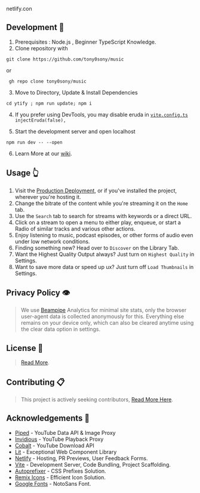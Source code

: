 netlify.con
## Development 🔧
1. Prerequisites : Node.js , Beginner TypeScript Knowledge. 
2. Clone repository with
```
git clone https://github.com/tony0sony/music
```
or
```
 gh repo clone tony0sony/music
```
3. Move to Directory, Update & Install Dependencies
```
cd ytify ; npm run update; npm i
```
4. If you prefer using DevTools, you may disable eruda in [`vite.config.ts`](https://github.com/tony0sony/music/blob/main/vite.config.ts)
`injectEruda(false),`

5. Start the development server and open localhost 
```
npm run dev -- --open
```
6. Learn More at our [wiki](https://github.com/tony0sony/music/wiki).
 
## Usage 👆
1. Visit the [Production Deployment](https://ytify.netlify.app/), or if you've installed the project, wherever you're hosting it.
2. Change the bitrate of the content while you're streaming it on the `Home` tab.
3. Use the `Search` tab to search for streams with keywords or a direct URL.
4. Click on a stream to open a menu to either play, enqueue, or start a Radio of similar tracks and various other actions.
5. Enjoy listening to music, podcast episodes, or other forms of audio even under low network conditions.
6. Finding something new? Head over to `Discover` on the Library Tab.
7. Want the Highest Quality Output always? Just turn on `Highest Quality` in Settings.
8. Want to save more data or speed up ux? Just turn off `Load Thumbnails` in Settings.

## Privacy Policy 👁️
> We use [Beampipe](https://beampipe.io) Analytics for minimal site stats, only the browser user-agent data is collected anonymously for this. Everything else remains on your device only, which can also be cleared anytime using the clear data option in settings.

## License 📝
> [Read More](https://github.com/n-ce/ytify/blob/main/LICENSE).

## Contributing 📋
> This project is actively seeking contributors, [Read More Here](https://github.com/n-ce/ytify/blob/main/CONTRIBUTING.md).

## Acknowledgements 🙏
- [Piped](https://github.com/teampiped/piped) - YouTube Data API & Image Proxy
- [Invidious](https://invidious.io) - YouTube Playback Proxy
- [Cobalt](https://github.com/wukko/cobalt) - YouTube Download API
- [Lit](https://lit.dev) - Exceptional Web Component Library
- [Netlify](https://www.netlify.com) - Hosting, PR Previews, User Feedback Forms.
- [Vite](https://vitejs.dev) - Development Server, Code Bundling, Project Scaffolding.
- [Autoprefixer](https://github.com/postcss/autoprefixer) - CSS Prefixes Solution.
- [Remix Icons](https://github.com/Remix-Design/RemixIcon) - Efficient Icon Solution.
- [Google Fonts](https://fonts.google.com) - NotoSans Font.

